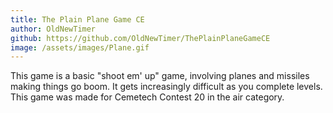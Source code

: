 ```yaml
---
title: The Plain Plane Game CE
author: OldNewTimer
github: https://github.com/OldNewTimer/ThePlainPlaneGameCE
image: /assets/images/Plane.gif
---
```

This game is a basic "shoot em' up" game, involving planes and missiles making things go boom. It gets increasingly difficult as you complete levels. This game was made for Cemetech Contest 20 in the air category.